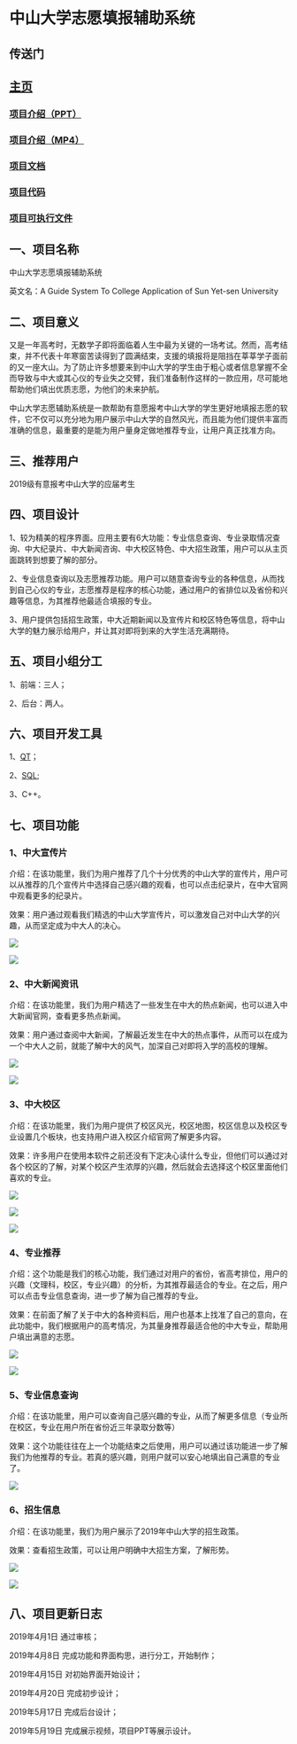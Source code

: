 # 中山大学志愿填报辅助系统

## 传送门

## [主页](https://zztokisakiy.github.io/project/)

### [项目介绍（PPT）](https://github.com/zztokisakiy/project2/blob/master/%E4%B8%AD%E5%B1%B1%E5%A4%A7%E5%AD%A6%E5%BF%97%E6%84%BF%E8%BE%85%E5%8A%A9%E7%B3%BB%E7%BB%9F.pptx?raw=true)

### [项目介绍（MP4）](https://github.com/zztokisakiy/project2/blob/master/video.mp4?raw=true)

### [项目文档](https://github.com/zztokisakiy/project2/blob/master/%E9%A1%B9%E7%9B%AE%E6%96%87%E4%BB%B6.docx?raw=true)

### [项目代码](https://github.com/zztokisakiy/project2/blob/master/xiangmu.zip?raw=true)

### [项目可执行文件](https://github.com/zztokisakiy/project2/tree/master/%E9%A1%B9%E7%9B%AE%E6%89%93%E5%8C%85%E6%96%87%E4%BB%B6)
 
## 一、项目名称

   中山大学志愿填报辅助系统
  
   英文名：A Guide System To College Application of Sun Yet-sen University

## 二、项目意义
	
   又是一年高考时，无数学子即将面临着人生中最为关键的一场考试。然而，高考结束，并不代表十年寒窗苦读得到了圆满结束，支援的填报将是阻挡在莘莘学子面前的又一座大山。为了防止许多想要来到中山大学的学生由于粗心或者信息掌握不全而导致与中大或其心仪的专业失之交臂，我们准备制作这样的一款应用，尽可能地帮助他们填出优质志愿，为他们的未来护航。

   中山大学志愿辅助系统是一款帮助有意愿报考中山大学的学生更好地填报志愿的软件，它不仅可以充分地为用户展示中山大学的自然风光，而且能为他们提供丰富而准确的信息，最重要的是能为用户量身定做地推荐专业，让用户真正找准方向。

## 三、推荐用户

   2019级有意报考中山大学的应届考生
   
## 四、项目设计

1、较为精美的程序界面。应用主要有6大功能：专业信息查询、专业录取情况查询、中大纪录片、中大新闻咨询、中大校区特色、中大招生政策，用户可以从主页面跳转到想要了解的部分。

2、专业信息查询以及志愿推荐功能。用户可以随意查询专业的各种信息，从而找到自己心仪的专业，志愿推荐是程序的核心功能，通过用户的省排位以及省份和兴趣等信息，为其推荐他最适合填报的专业。

3、用户提供包括招生政策，中大近期新闻以及宣传片和校区特色等信息，将中山大学的魅力展示给用户，并让其对即将到来的大学生活充满期待。

## 五、项目小组分工

  1、前端：三人；

  2、后台：两人。

## 六、项目开发工具

  1、[QT](https://www.qt.io/)；

  2、[SQL](https://www.microsoft.com/zh-cn/sql-server/sql-server-downloads);
	
  3、C++。

## 七、项目功能

### 1、中大宣传片
	
介绍：在该功能里，我们为用户推荐了几个十分优秀的中山大学的宣传片，用户可以从推荐的几个宣传片中选择自己感兴趣的观看，也可以点击纪录片，在中大官网中观看更多的纪录片。

效果：用户通过观看我们精选的中山大学宣传片，可以激发自己对中山大学的兴趣，从而坚定成为中大人的决心。

![](http://imgsrc.baidu.com/forum/pic/item/ba302bd3fd1f4134ba60ebdb2b1f95cad0c85eea.jpg)

![](http://imgsrc.baidu.com/forum/pic/item/2904455c1038534321d06e849d13b07eca808823.jpg)

### 2、中大新闻资讯
	
介绍：在该功能里，我们为用户精选了一些发生在中大的热点新闻，也可以进入中大新闻官网，查看更多热点新闻。
	
效果：用户通过查阅中大新闻，了解最近发生在中大的热点事件，从而可以在成为一个中大人之前，就能了解中大的风气，加深自己对即将入学的高校的理解。

![](http://imgsrc.baidu.com/forum/pic/item/b1405ec451da81cb6bb16d685c66d016082431ea.jpg)

![](http://imgsrc.baidu.com/forum/pic/item/d513f3cf3bc79f3dc2b60a95b4a1cd11738b29ea.jpg)

### 3、中大校区
	
介绍：在该功能里，我们为用户提供了校区风光，校区地图，校区信息以及校区专业设置几个板块，也支持用户进入校区介绍官网了解更多内容。
	
效果：许多用户在使用本软件之前还没有下定决心读什么专业，但他们可以通过对各个校区的了解，对某个校区产生浓厚的兴趣，然后就会去选择这个校区里面他们喜欢的专业。

![](http://imgsrc.baidu.com/forum/pic/item/557a8a23dd54564e8e060a9cbdde9c82d0584fe6.jpg)

![](http://imgsrc.baidu.com/forum/pic/item/b8ecfe1ed21b0ef4568b76fbd3c451da80cb3ee6.jpg)

![](http://imgsrc.baidu.com/forum/pic/item/bda504d6277f9e2f97fef3ad1130e924b999f37f.jpg)
	
### 4、专业推荐
	
介绍：这个功能是我们的核心功能，我们通过对用户的省份，省高考排位，用户的兴趣（文理科，校区，专业兴趣）的分析，为其推荐最适合的专业。在之后，用户可以点击专业信息查询，进一步了解为自己推荐的专业。
	
效果：在前面了解了关于中大的各种资料后，用户也基本上找准了自己的意向，在此功能中，我们根据用户的高考情况，为其量身推荐最适合他的中大专业，帮助用户填出满意的志愿。

![](http://imgsrc.baidu.com/forum/pic/item/a010323533fa828b8e197446f31f4134970a5a0f.jpg)

![](http://imgsrc.baidu.com/forum/pic/item/26a96a50352ac65cc80c8fd6f5f2b21193138a3d.jpg)

### 5、专业信息查询
	
介绍：在该功能里，用户可以查询自己感兴趣的专业，从而了解更多信息（专业所在校区，专业在用户所在省份近三年录取分数等）
	
效果：这个功能往往在上一个功能结束之后使用，用户可以通过该功能进一步了解我们为他推荐的专业。若真的感兴趣，则用户就可以安心地填出自己满意的专业了。

![](http://imgsrc.baidu.com/forum/pic/item/150d5e54564e9258cc57684b9282d158cdbf4ee6.jpg)



### 6、招生信息
	
介绍：在该功能里，我们为用户展示了2019年中山大学的招生政策。
	
效果：查看招生政策，可以让用户明确中大招生方案，了解形势。

![](http://imgsrc.baidu.com/forum/pic/item/d2351e16fdfaaf51fab46f1a825494eef11f7aea.jpg)

![](http://imgsrc.baidu.com/forum/pic/item/25f535fd5266d0165199728d992bd40734fa3545.jpg)

## 八、项目更新日志

  2019年4月1日 通过审核；

  2019年4月8日 完成功能和界面构思，进行分工，开始制作；

  2019年4月15日 对初始界面开始设计；
  
  2019年4月20日 完成初步设计；
  
  2019年5月17日 完成后台设计；
  
  2019年5月19日 完成展示视频，项目PPT等展示设计。
